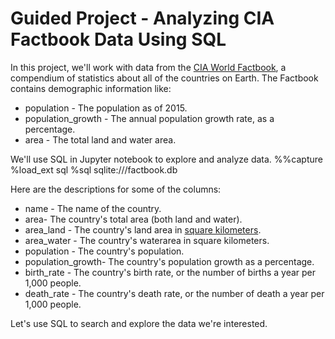 # Guided Project - Analyzing CIA Factbook Data Using SQL

In this project, we'll work with data from the [CIA World Factbook](https://www.cia.gov/library/publications/the-world-factbook/), a compendium of 
statistics about all of the countries on Earth. The Factbook contains demographic information like:
- population - The population as of 2015.
- population_growth - The annual population growth rate, as a percentage.
- area - The total land and water area.

We'll use SQL in Jupyter notebook to explore and analyze data.
%%capture
%load_ext sql
%sql sqlite:///factbook.db

Here are the descriptions for some of the columns:

- name - The name of the country.
- area- The country's total area (both land and water).
- area_land - The country's land area in [square kilometers](https://www.cia.gov/library/publications/the-world-factbook/rankorder/2147rank.html).
- area_water - The country's waterarea in square kilometers.
- population - The country's population.
- population_growth- The country's population growth as a percentage.
- birth_rate - The country's birth rate, or the number of births a year per 1,000 people.
- death_rate - The country's death rate, or the number of death a year per 1,000 people.

Let's use SQL to search and explore the data we're interested.
